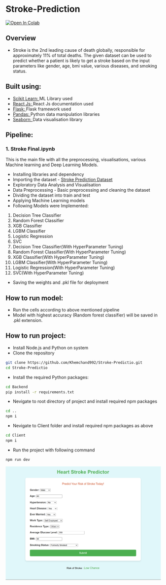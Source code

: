 # Stroke-Prediction
[![Open In Colab](https://colab.research.google.com/assets/colab-badge.svg)](https://colab.research.google.com/drive/1B2ageylGg7KOqaDlx0I7oB_mwf_FWBQ-?usp=drive_link)
## Overview
- Stroke is the 2nd leading cause of death globally, responsible for approximately 11% of total deaths. The given dataset can be used to predict whether a patient is likely to get a stroke based on the input parameters like gender, age, bmi value, various diseases, and smoking status.
## Built using:
- [Scikit Learn: ](https://scikit-learn.org/stable/) ML Library used
- [React Js: ](https://developer.mozilla.org/en-US/docs/Learn/Tools_and_testing/Client-side_JavaScript_frameworks/React_getting_started) React Js documentation used
- [Flask: ](https://flask.palletsprojects.com/en/3.0.x/tutorial/) Flask framework used
- [Pandas: ](https://pandas.pydata.org/) Python data manipulation libraries
- [Seaborn: ](https://seaborn.pydata.org/) Data visualisation library
## Pipeline:
### 1. Stroke Final.ipynb
This is the main file with all the preprocessing, visualisations, various Machine learning and Deep Learning Models.
- Installing libraries and dependency
- Importing the dataset - [Stroke Prediction Dataset](https://www.kaggle.com/datasets/fedesoriano/stroke-prediction-dataset) 
- Exploratory Data Analysis and Visualisation
- Data Preprocessing - Basic preprocessing and cleaning the dataset
- Dividing the dataset into train and test
- Applying Machine Learning models
- Following Models were Implemented:
1. Decision Tree Classifier
2. Random Forest Classifier
3. XGB Classifier
4. LGBM Classifier
5. Logistic Regression
6. SVC
7. Decision Tree Classifier(With HyperParameter Tuning)
8. Random Forest Classifier(With HyperParameter Tuning)
9. XGB Classifier(With HyperParameter Tuning)
10. LGBM Classifier(With HyperParameter Tuning)
11. Logistic Regression(With HyperParameter Tuning)
12. SVC(With HyperParameter Tuning)
- Saving the weights and .pkl file for deployment
## How to run model:
- Run the cells according to above mentioned pipeline
- Model with highest accuracy (Random forest classifier) will be saved in .pkl extension.

## How to run project:
- Install Node.js and Python on system
- Clone the repository
```bash
git clone https://github.com/Khemchand992/Stroke-Predictio.git
cd Stroke-Predictio
```
- Install the required Python packages:
```bash
cd Backend
pip install -r requirements.txt
```
- Nevigate to root directory of project and install required npm packages
```bash
cd ..
npm i
```
- Nevigate to Client folder and install required npm packages as above
```bash
cd Client
npm i
```
- Run the project with following command
```bash
npm run dev
```
![alt text](image.png)